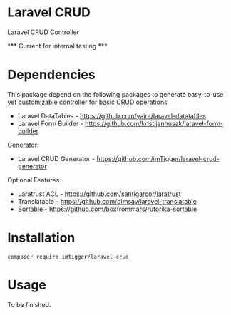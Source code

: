 # Laravel CRUD
Laravel CRUD Controller

*** Current for internal testing ***

# Dependencies

This package depend on the following packages to generate easy-to-use yet customizable controller for basic CRUD operations

- Laravel DataTables - https://github.com/yajra/laravel-datatables
- Laravel Form Builder - https://github.com/kristijanhusak/laravel-form-builder

Generator:

 - Laravel CRUD Generator - https://github.com/imTigger/laravel-crud-generator

Optional Features:

 - Laratrust ACL - https://github.com/santigarcor/laratrust
 - Translatable - https://github.com/dimsav/laravel-translatable
 - Sortable - https://github.com/boxfrommars/rutorika-sortable


# Installation

`composer require imtigger/laravel-crud`

# Usage

To be finished.

